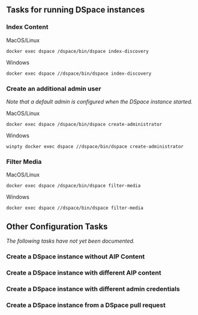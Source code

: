 ## Tasks for running DSpace instances

### Index Content

MacOS/Linux
```shell
docker exec dspace /dspace/bin/dspace index-discovery
```

Windows
```shell
docker exec dspace //dspace/bin/dspace index-discovery
```

### Create an additional admin user
_Note that a default admin is configured when the DSpace instance started._

MacOS/Linux
```shell
docker exec dspace /dspace/bin/dspace create-administrator
```

Windows
```shell
winpty docker exec dspace //dspace/bin/dspace create-administrator
```

### Filter Media

MacOS/Linux
```shell
docker exec dspace /dspace/bin/dspace filter-media
```

Windows
```shell
docker exec dspace //dspace/bin/dspace filter-media
```

## Other Configuration Tasks

_The following tasks have not yet been documented._

### Create a DSpace instance without AIP Content

### Create a DSpace instance with different AIP content

### Create a DSpace instance with different admin credentials

### Create a DSpace instance from a DSpace pull request
